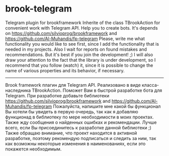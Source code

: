 # brook-telegram
Telegram plugin for brookframework
Inherite of the class TBrookAction for convenient work with Telegram API. Help you to create bots.
It's depends on https://github.com/silvioprog/brookframework and https://github.com/Al-Muhandis/fp-telegram
Please, write me what functionality you would like to see first, since I add the functionality that is needed in my projects. Also I wait for reports on found mistakes and recommendations. But it's best if you join the development! ;)
I will also draw your attention to the fact that the library is under development, so I recommend that you follow (watch) it, since it is possible to change the name of various properties and its behavior, if necessary.
--- --- --- 
Brook framework плагин для Telegram API.
Реализовано в виде класса-наследника TBrookAction. Поможет Вам в быстрой разработке бота для Telegram.
При разработке добавьте библиотеки https://github.com/silvioprog/brookframework and https://github.com/Al-Muhandis/fp-telegram
Пожалуйста, напишите мне какой бы функционал Вы хотели бы увидеть в первую очередь, так как я добавляю функционад в библиотеку по мере необходимости в моих проектах. Также жду сообщения о найденных ошибках и рекомендации. Лучше всего, если Вы присоединитесь к разработке данной библиотеки ;)
Также обращаю внимание, что проект находится в активной разработке, поэтому рекомендую подписаться и следить за ним, так как возможны некоторые изменения в наименованиях, если это покажется необходимым.
